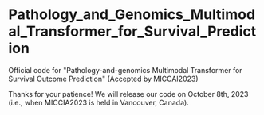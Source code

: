 # Pathology_and_Genomics_Multimodal_Transformer_for_Survival_Prediction
Official code for "Pathology-and-genomics Multimodal Transformer for Survival Outcome Prediction" (Accepted by MICCAI2023)

Thanks for your patience! We will release our code on October 8th, 2023 (i.e., when MICCIA2023 is held in Vancouver, Canada).
